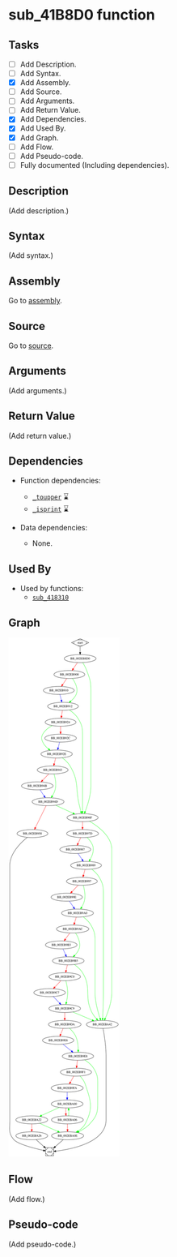 # sub_41B8D0 function

## Tasks

- [ ] Add Description.
- [ ] Add Syntax.
- [X] Add Assembly.
- [ ] Add Source.
- [ ] Add Arguments.
- [ ] Add Return Value.
- [X] Add Dependencies.
- [X] Add Used By.
- [X] Add Graph.
- [ ] Add Flow.
- [ ] Add Pseudo-code.
- [ ] Fully documented (Including dependencies).

## Description

(Add description.)

## Syntax

(Add syntax.)

## Assembly

Go to [assembly](../asm/sub_41B8D0.asm).

## Source

Go to [source](../cc/sub_41B8D0.cc).

## Arguments

(Add arguments.)

## Return Value

(Add return value.)

## Dependencies

* Function dependencies:
  * [`_toupper`](_toupper.md) ⌛
  * [`_isprint`](_isprint.md) ⌛

* Data dependencies:
  * None.

## Used By

* Used by functions:
  * [`sub_418310`](sub_418310.md)

## Graph

![sub_41B8D0 Graph](../svg/sub_41B8D0.svg "sub_41B8D0 Graph")

## Flow

(Add flow.)

## Pseudo-code

(Add pseudo-code.)
